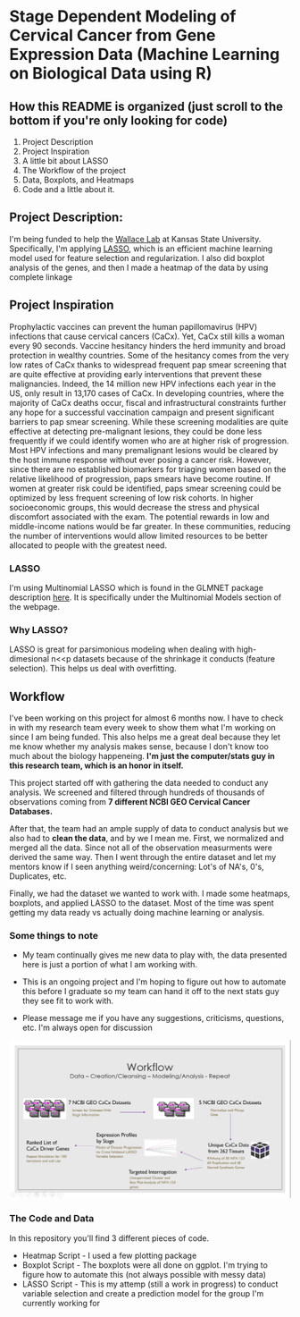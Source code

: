 # Stage Dependent Modeling of Cervical Cancer from Gene Expression Data (Machine Learning on Biological Data using R)

## How this README is organized (just scroll to the bottom if you're only looking for code)
1. Project Description
2. Project Inspiration 
3. A little bit about LASSO
4. The Workflow of the project
5. Data, Boxplots, and Heatmaps
6. Code and a little about it.  

## Project Description:
I'm being funded to help the [Wallace Lab](https://wallacelabksu.weebly.com/) at Kansas State University. Specifically, I'm applying [LASSO](https://www.jstor.org/stable/2346178?seq=1), which is an efficient machine learning model used for feature selection and regularization. I also did boxplot analysis of the genes, and then I made a heatmap of the data by using complete linkage

## Project Inspiration
Prophylactic vaccines can prevent the human papillomavirus (HPV) infections that cause cervical cancers (CaCx). Yet, CaCx still kills a woman every 90 seconds. Vaccine hesitancy hinders the herd immunity and broad protection in wealthy countries. Some of the hesitancy comes from the very low rates of CaCx thanks to widespread frequent pap smear screening that are quite effective at providing early interventions that prevent these malignancies. Indeed, the 14 million new HPV infections each year in the US, only result in 13,170 cases of CaCx. In developing countries, where the majority of CaCx deaths occur, fiscal and infrastructural constraints further any hope for a successful vaccination campaign and present significant barriers to pap smear screening. 
While these screening modalities are quite effective at detecting pre-malignant lesions, they could be done less frequently if we could identify women who are at higher risk of progression. Most HPV infections and many premalignant lesions would be cleared by the host immune response without ever posing a cancer risk. However, since there are no established biomarkers for triaging women based on the relative likelihood of progression, paps smears have become routine.  If women at greater risk could be identified, paps smear screening could be optimized by less frequent screening of low risk cohorts. In higher socioeconomic groups, this would decrease the stress and physical discomfort associated with the exam. The potential rewards in low and middle-income nations would be far greater. In these communities, reducing the number of interventions would allow limited resources to be better allocated to people with the greatest need.

### LASSO
I'm using Multinomial LASSO which is found in the GLMNET package description [here](https://web.stanford.edu/~hastie/glmnet/glmnet_alpha.html). It is specifically under the Multinomial Models section of the webpage. 

### Why LASSO?
LASSO is great for parsimonious modeling when dealing with high-dimesional n<<p datasets because of the shrinkage it conducts (feature selection). This helps us deal with overfitting. 

## Workflow
I've been working on this project for almost 6 months now. I have to check in with my research team every week to show them what I'm working on since I am being funded. This also helps me a great deal because they let me know whether my analysis makes sense, because I don't know too much about the biology happeneing. __I'm just the computer/stats guy in this research team, which is an honor in itself.__

This project started off with gathering the data needed to conduct any analysis. We screened and filtered through hundreds of thousands of observations coming from __7 different NCBI GEO Cervical Cancer Databases.__ 

After that, the team had an ample supply of data to conduct analysis but we also had to __clean the data__, and by we I mean me. First, we normalized and merged all the data. Since not all of the observation measurments were derived the same way. Then I went through the entire dataset and let my mentors know if I seen anything weird/concerning: Lot's of NA's, 0's, Duplicates, etc. 

Finally, we had the dataset we wanted to work with. I made some heatmaps, boxplots, and applied LASSO to the dataset. Most of the time was spent getting my data ready vs actually doing machine learning or analysis. 

### Some things to note
- My team continually gives me new data to play with, the data presented here is just a portion of what I am working with. 

- This is an ongoing project and I'm hoping to figure out how to automate this before I graduate so my team can hand it off to the next stats guy they see fit to work with. 

- Please message me if you have any suggestions, criticisms, questions, etc. I'm always open for discussion

![](thing.png)

### The Code and Data 
In this repository you'll find 3 different pieces of code. 
- Heatmap Script - I used a few plotting package
- Boxplot Script - The boxplots were all done on ggplot. I'm trying to figure how to automate this (not always possible with messy data)
- LASSO Script - This is my attemp (still a work in progress) to conduct variable selection and create a prediction model for the group I'm currently working for 
